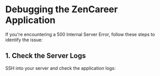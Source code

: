 # Debugging the ZenCareer Application

If you're encountering a 500 Internal Server Error, follow these steps to identify the issue:

## 1. Check the Server Logs

SSH into your server and check the application logs:
